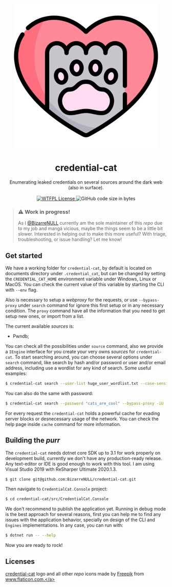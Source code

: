 <p align="center">
  <img src="./resources/cat.png" width="450" />
</p>
<h1 align="center">
  credential-cat
</h1>

<p align="center">
  Enumerating leaked credentials on several sources around the dark web (also in surface).
  <br/><br/>
  <a href="http://www.wtfpl.net/txt/copying/">
    <img alt="WTFPL License" src="https://img.shields.io/github/license/BizarreNULL/credential-cat" />
  </a>
  <img alt="GitHub code size in bytes" src="https://img.shields.io/github/languages/code-size/BizarreNULL/credential-cat">
</p>


> ### ⚠️ Work in progress!
>
> As I [@BizarreNULL](https://github.com/BizarreNULL) currently am the sole maintainer of this *repo* due to my job and mangá vicious, maybe the things seem to be a little bit slower. Interested in helping out to make this more useful? With triage, troubleshooting, or issue handling? Let me know!



## Get started

We have a working folder for `credential-cat`, by default is located on documents directory under `.credential_cat`, but can be changed by setting the `CREDENTIAL_CAT_HOME` environment variable under Windows, Linux or MacOS. You can check the current value of this variable by starting the CLI with `--env` flag.

Also is necessary to setup a *webproxy* for the requests, or use `--bypass-proxy` under `search` command for ignore this first setup or in any necessary condition. The `proxy` command have all the information that you need to get setup new ones, or import from a list.

The current available *sources* is:

- Pwndb;

You can check all the possibilities under `source` command, also we provide a `IEngine` interface for you create your very owns *sources* for `credential-cat`. To start searching around, you can choose several options under `search` command, like search by hash and/or password or user and/or email address, including use a wordlist for any kind of search. Some useful examples:

```bash
$ credential-cat search --user-list huge_user_wordlist.txt --case-sensitive --export json
```

You can also do the same with password:

```bash
$ credential-cat search --password "cats_are_cool" --bypass-proxy -iU
```

For every request the `credential-cat` holds a powerful cache for evading server blocks or desnecessary usage of the network. You can check the help page inside `cache` command for more information.



## Building the *purr*

The `credential-cat` needs dotnet core SDK up to 3.1 for work properly on development build, currently we don't have any production-ready release. Any text-editor or IDE is good enough to work with this tool. I am using Visual Studio 2019 with ReSharper Ultimate 2020.1.3.

```bash
$ git clone git@github.com:BizarreNULL/credential-cat.git
```

Then navigate to `CredentialCat.Console` project:

```bash
$ cd credential-cat/src/CredentialCat.Console
```

We don't recommend to publish the application yet. Running in debug mode is the best approach for several reasons, first you can help me to find any issues with the application behavior, specially on design of the CLI and `Engines` implementations. In any case, you can run with:

```bash
$ dotnet run -- --help
```

Now you are ready to rock!



## Licenses

[credential-cat](https://github.com/BizarreNULL/credential-cat) logo and all other *repo* icons made by <a href="https://www.flaticon.com/authors/freepik" title="Freepik">Freepik</a> from <a href="https://www.flaticon.com/" title="Flaticon">www.flaticon.com.</a>

